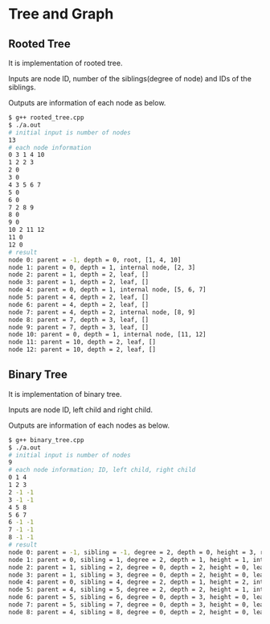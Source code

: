 # Tree and Graph

## Rooted Tree

It is implementation of rooted tree.

Inputs are node ID, number of the siblings(degree of node) and IDs of the siblings.

Outputs are information of each node as below.

```bash
$ g++ rooted_tree.cpp
$ ./a.out
# initial input is number of nodes
13
# each node information
0 3 1 4 10
1 2 2 3
2 0
3 0
4 3 5 6 7
5 0
6 0
7 2 8 9
8 0
9 0
10 2 11 12
11 0
12 0
# result
node 0: parent = -1, depth = 0, root, [1, 4, 10]
node 1: parent = 0, depth = 1, internal node, [2, 3]
node 2: parent = 1, depth = 2, leaf, []
node 3: parent = 1, depth = 2, leaf, []
node 4: parent = 0, depth = 1, internal node, [5, 6, 7]
node 5: parent = 4, depth = 2, leaf, []
node 6: parent = 4, depth = 2, leaf, []
node 7: parent = 4, depth = 2, internal node, [8, 9]
node 8: parent = 7, depth = 3, leaf, []
node 9: parent = 7, depth = 3, leaf, []
node 10: parent = 0, depth = 1, internal node, [11, 12]
node 11: parent = 10, depth = 2, leaf, []
node 12: parent = 10, depth = 2, leaf, []
```

## Binary Tree

It is implementation of binary tree.

Inputs are node ID, left child and right child.

Outputs are information of each nodes as below.

```bash
$ g++ binary_tree.cpp
$ ./a.out
# initial input is number of nodes
9
# each node information; ID, left child, right child
0 1 4
1 2 3
2 -1 -1
3 -1 -1
4 5 8
5 6 7
6 -1 -1
7 -1 -1
8 -1 -1
# result
node 0: parent = -1, sibling = -1, degree = 2, depth = 0, height = 3, root
node 1: parent = 0, sibling = 1, degree = 2, depth = 1, height = 1, internal node
node 2: parent = 1, sibling = 2, degree = 0, depth = 2, height = 0, leaf
node 3: parent = 1, sibling = 3, degree = 0, depth = 2, height = 0, leaf
node 4: parent = 0, sibling = 4, degree = 2, depth = 1, height = 2, internal node
node 5: parent = 4, sibling = 5, degree = 2, depth = 2, height = 1, internal node
node 6: parent = 5, sibling = 6, degree = 0, depth = 3, height = 0, leaf
node 7: parent = 5, sibling = 7, degree = 0, depth = 3, height = 0, leaf
node 8: parent = 4, sibling = 8, degree = 0, depth = 2, height = 0, leaf
```

